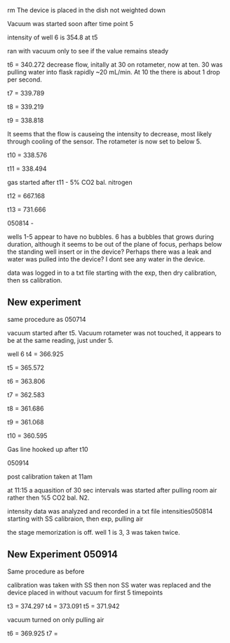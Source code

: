rm The device is placed in the dish not weighted down

Vacuum was started soon after time point 5 

intensity of well 6 is 354.8 at t5

ran with vacuum only to see if the value remains steady

t6 = 340.272 decrease flow, initally at 30 on rotameter, now at ten. 30 was pulling water into flask rapidly ~20 mL/min. At 10 the there is about 1 drop per second.

t7 = 339.789

t8 = 339.219

t9 = 338.818 

It seems that the flow is causeing the intensity to decrease, most likely through cooling of the sensor. The rotameter is now set to below 5. 

t10 = 338.576

t11 = 338.494 

gas started after t11 - 5% CO2 bal. nitrogen

t12 = 667.168

t13 = 731.666

050814 -

wells 1-5 appear to have no bubbles. 6 has a bubbles that grows during duration, although it seems to be out of the plane of focus, perhaps below the standing well insert or in the device? Perhaps there was a leak and water was pulled into the device? I dont see any water in the device. 

data was logged in to a txt file starting with the exp, then dry calibration, then ss calibration.

New experiment
-----------

same procedure as 050714 

vacuum started after t5. Vacuum rotameter was not touched, it appears to be at the same reading, just under 5. 

well 6 t4 = 366.925

t5 = 365.572

t6 = 363.806

t7 = 362.583

t8 = 361.686

t9 = 361.068

t10 = 360.595

Gas line hooked up after t10 

050914

post calibration taken at 11am 

at 11:15 a aquasition of 30 sec intervals was started after pulling room air rather then %5 CO2 bal. N2. 

intensity data was analyzed and recorded in a txt file intensities050814 starting with SS calibraion, then exp, pulling air

the stage memorization is off. well 1 is 3, 3 was taken twice. 

New Experiment 050914
----
Same procedure as before

calibration was taken with SS then non SS water was replaced and the device placed in without vacuum for first 5 timepoints 

t3 = 374.297
t4 = 373.091
t5 = 371.942

vacuum turned on only pulling air

t6 = 369.925
t7 = 
 


